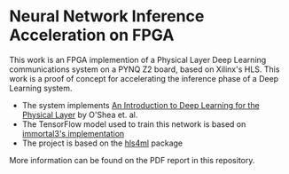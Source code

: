 # Neural Network Inference Acceleration on FPGA
This work is an FPGA implemention of a Physical Layer Deep Learning communications system on a PYNQ Z2 board, based on Xilinx's HLS. This work is a proof of concept for accelerating the inference phase of a Deep Learning system.

* The system implements [An Introduction to Deep Learning for the Physical Layer](https://ieeexplore.ieee.org/document/8054694]) by O'Shea et. al.
* The TensorFlow model used to train this network is based on [immortal3's implementation](https://github.com/immortal3/AutoEncoder-Based-Communication-System)
* The project is based on the [hls4ml](https://hls-fpga-machine-learning.github.io/hls4ml/) package

More information can be found on the PDF report in this repository.
